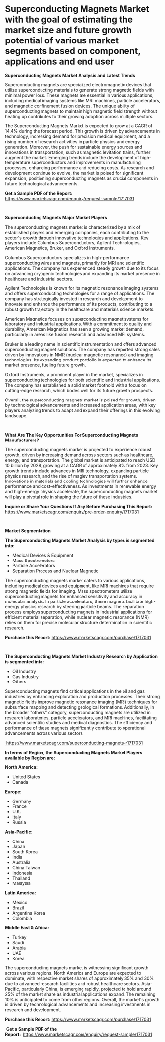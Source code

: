 <p><h1>Superconducting Magnets Market with the goal of estimating the market size and future growth potential of various market segments based on component, applications and end user</h1></p><p><strong>Superconducting Magnets Market Analysis and Latest Trends</strong></p>
<p><p>Superconducting magnets are specialized electromagnetic devices that utilize superconducting materials to generate strong magnetic fields with minimal power loss. These magnets are essential in various applications, including medical imaging systems like MRI machines, particle accelerators, and magnetic confinement fusion devices. The unique ability of superconducting magnets to maintain high magnetic field strength without heating up contributes to their growing adoption across multiple sectors.</p><p>The Superconducting Magnets Market is expected to grow at a CAGR of 14.4% during the forecast period. This growth is driven by advancements in technology, increasing demand for precision medical equipment, and a rising number of research activities in particle physics and energy generation. Moreover, the push for sustainable energy sources and innovations in transportation, such as magnetic levitation trains, further augment the market. Emerging trends include the development of high-temperature superconductors and improvements in manufacturing processes, enhancing performance and reducing costs. As research and development continue to evolve, the market is poised for significant expansion, positioning superconducting magnets as crucial components in future technological advancements.</p></p>
<p><strong>Get a Sample PDF of the Report:&nbsp;</strong> <a href="https://www.marketscagr.com/enquiry/request-sample/1717031?utm_campaign=3557&utm_medium=2&utm_source=Github&utm_content=ia&utm_term=15042025&utm_id=superconducting-magnets">https://www.marketscagr.com/enquiry/request-sample/1717031</a></p>
<p>&nbsp;</p>
<p><strong>Superconducting Magnets Major Market Players</strong></p>
<p><p>The superconducting magnets market is characterized by a mix of established players and emerging companies, each contributing to the sector's growth through innovative technologies and applications. Key players include Columbus Superconductors, Agilent Technologies, American Magnetics, Bruker, and Oxford Instruments.</p><p>Columbus Superconductors specializes in high-performance superconducting wires and magnets, primarily for MRI and scientific applications. The company has experienced steady growth due to its focus on advancing cryogenic technologies and expanding its market presence in healthcare and industrial sectors. </p><p>Agilent Technologies is known for its magnetic resonance imaging systems and offers superconducting technologies for a range of applications. The company has strategically invested in research and development to innovate and enhance the performance of its products, contributing to a robust growth trajectory in the healthcare and materials science markets.</p><p>American Magnetics focuses on superconducting magnet systems for laboratory and industrial applications. With a commitment to quality and durability, American Magnetics has seen a growing market demand, particularly in areas like fusion research and advanced MRI systems.</p><p>Bruker is a leading name in scientific instrumentation and offers advanced superconducting magnet solutions. The company has reported strong sales driven by innovations in NMR (nuclear magnetic resonance) and imaging technologies. Its expanding product portfolio is expected to enhance its market presence, fueling future growth.</p><p>Oxford Instruments, a prominent player in the market, specializes in superconducting technologies for both scientific and industrial applications. The company has established a solid market foothold with a focus on cutting-edge research, which bodes well for its future growth prospects.</p><p>Overall, the superconducting magnets market is poised for growth, driven by technological advancements and increased application areas, with key players analyzing trends to adapt and expand their offerings in this evolving landscape.</p></p>
<p>&nbsp;</p>
<p><strong>What Are The Key Opportunities For Superconducting Magnets Manufacturers?</strong></p>
<p><p>The superconducting magnets market is projected to experience robust growth, driven by increasing demand across sectors such as healthcare, energy, and transportation. The global market is anticipated to reach USD 10 billion by 2028, growing at a CAGR of approximately 8% from 2023. Key growth trends include advances in MRI technology, expanding particle physics research, and the rise of maglev transportation systems. Innovations in materials and cooling technologies will further enhance performance and cost-effectiveness. As investments in renewable energy and high-energy physics accelerate, the superconducting magnets market will play a pivotal role in shaping the future of these industries.</p></p>
<p><strong>Inquire or Share Your Questions If Any Before Purchasing This Report:</strong> <a href="https://www.marketscagr.com/enquiry/pre-order-enquiry/1717031?utm_campaign=3557&utm_medium=2&utm_source=Github&utm_content=ia&utm_term=15042025&utm_id=superconducting-magnets">https://www.marketscagr.com/enquiry/pre-order-enquiry/1717031</a></p>
<p>&nbsp;</p>
<p><strong>Market Segmentation</strong></p>
<p><strong>The Superconducting Magnets Market Analysis by types is segmented into:</strong></p>
<p><ul><li>Medical Devices & Equipment</li><li>Mass Spectrometers</li><li>Particle Accelerators</li><li>Separation Process and Nuclear Magnetic</li></ul></p>
<p><p>The superconducting magnets market caters to various applications, including medical devices and equipment, like MRI machines that require strong magnetic fields for imaging. Mass spectrometers utilize superconducting magnets for enhanced sensitivity and accuracy in molecular analysis. In particle accelerators, these magnets facilitate high-energy physics research by steering particle beams. The separation process employs superconducting magnets in industrial applications for efficient material separation, while nuclear magnetic resonance (NMR) relies on them for precise molecular structure determination in scientific research.</p></p>
<p><strong>Purchase this Report:&nbsp;</strong><a href="https://www.marketscagr.com/purchase/1717031?utm_campaign=3557&utm_medium=2&utm_source=Github&utm_content=ia&utm_term=15042025&utm_id=superconducting-magnets">https://www.marketscagr.com/purchase/1717031</a></p>
<p>&nbsp;</p>
<p><strong>The Superconducting Magnets Market Industry Research by Application is segmented into:</strong></p>
<p><ul><li>Oil Industry</li><li>Gas Industry</li><li>Others</li></ul></p>
<p><p>Superconducting magnets find critical applications in the oil and gas industries by enhancing exploration and production processes. Their strong magnetic fields improve magnetic resonance imaging (MRI) techniques for subsurface mapping and detecting geological formations. Additionally, in the broader "others" category, superconducting magnets are utilized in research laboratories, particle accelerators, and MRI machines, facilitating advanced scientific studies and medical diagnostics. The efficiency and performance of these magnets significantly contribute to operational advancements across various sectors.</p></p>
<p><a href="https://www.marketscagr.com/superconducting-magnets-r1717031?utm_campaign=3557&utm_medium=2&utm_source=Github&utm_content=ia&utm_term=15042025&utm_id=superconducting-magnets">&nbsp;https://www.marketscagr.com/superconducting-magnets-r1717031</a></p>
<p><strong>In terms of Region, the Superconducting Magnets Market Players available by Region are:</strong></p>
<p>
    <p> <strong> North America: </strong>
        <ul>
            <li>United States</li>
            <li>Canada</li>
        </ul>
        </p> 
    <p> <strong> Europe: </strong>
        <ul>
            <li>Germany</li>
            <li>France</li>
            <li>U.K.</li>
            <li>Italy</li>
            <li>Russia</li>
        </ul>
        </p> 
    <p> <strong> Asia-Pacific: </strong>
        <ul>
            <li>China</li>
            <li>Japan</li>
            <li>South Korea</li>
            <li>India</li>
            <li>Australia</li>
            <li>China Taiwan</li>
            <li>Indonesia</li>
            <li>Thailand</li>
            <li>Malaysia</li>
        </ul>
        </p> 
    <p> <strong> Latin America: </strong>
        <ul>
            <li>Mexico</li>
            <li>Brazil</li>
            <li>Argentina Korea</li>
            <li>Colombia</li>
        </ul>
        </p> 
    <p> <strong> Middle East & Africa: </strong>
        <ul>
            <li>Turkey</li>
            <li>Saudi</li>
            <li>Arabia</li>
            <li>UAE</li>
            <li>Korea</li>
        </ul>
    </p>
    </p>
<p><p>The superconducting magnets market is witnessing significant growth across various regions. North America and Europe are expected to dominate, with respective market shares of approximately 35% and 30% due to advanced research facilities and robust healthcare sectors. Asia-Pacific, particularly China, is emerging rapidly, projected to hold around 25% of the market share as industrial applications expand. The remaining 10% is anticipated to come from other regions. Overall, the market's growth is driven by technological advancements and increasing investments in research and development.</p></p>
<p><strong>Purchase this Report: </strong><a href="https://www.marketscagr.com/purchase/1717031?utm_campaign=3557&utm_medium=2&utm_source=Github&utm_content=ia&utm_term=15042025&utm_id=superconducting-magnets">https://www.marketscagr.com/purchase/1717031</a></p>
<p>&nbsp;<strong>Get a Sample PDF of the Report:&nbsp;&nbsp;</strong><a href="https://www.marketscagr.com/enquiry/request-sample/1717031?utm_campaign=3557&utm_medium=2&utm_source=Github&utm_content=ia&utm_term=15042025&utm_id=superconducting-magnets">https://www.marketscagr.com/enquiry/request-sample/1717031</a></p>
<p><strong></strong></p>
<p><p></p><p></p><p></p></p>
